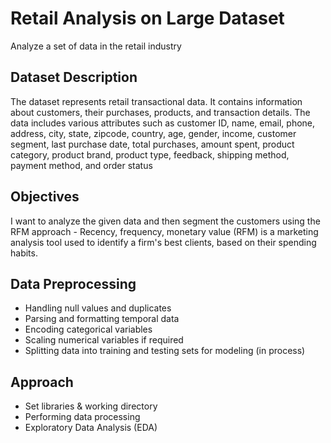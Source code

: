 # Retail Analysis on Large Dataset
Analyze a set of data in the retail industry

## Dataset Description
The dataset represents retail transactional data. It contains information about customers, their purchases, products, and transaction details. The data includes various attributes such as customer ID, name, email, phone, address, city, state, zipcode, country, age, gender, income, customer segment, last purchase date, total purchases, amount spent, product category, product brand, product type, feedback, shipping method, payment method, and order status

## Objectives
I want to analyze the given data and then segment the customers using the RFM approach - Recency, frequency, monetary value (RFM) is a marketing analysis tool used to identify a firm's best clients, based on their spending habits.

## Data Preprocessing
- Handling null values and duplicates
- Parsing and formatting temporal data
- Encoding categorical variables
- Scaling numerical variables if required
- Splitting data into training and testing sets for modeling (in process)

## Approach
- Set libraries & working directory
- Performing data processing
- Exploratory Data Analysis (EDA)
